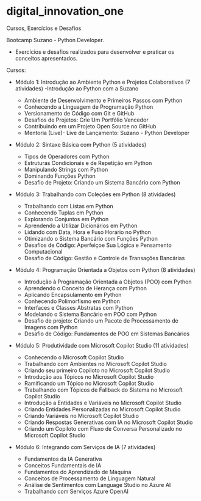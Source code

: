 # digital_innovation_one
Cursos, Exercícios e Desafios

Bootcamp Suzano - Python Developer.
   - Exercícios e desafios realizados para desenvolver e praticar os conceitos apresentados.

Cursos:
- Módulo 1: Introdução ao Ambiente Python e Projetos Colaborativos (7 atividades)
   -Introdução ao Python com a Suzano
   - Ambiente de Desenvolvimento e Primeiros Passos com Python
   - Conhecendo a Linguagem de Programação Python
   - Versionamento de Código com Git e GitHub
   - Desafios de Projetos: Crie Um Portfólio Vencedor
   - Contribuindo em um Projeto Open Source no GitHub
   - Mentoria (Live)- Live de Lançamento: Suzano - Python Developer

- Módulo 2: Sintaxe Básica com Python (5 atividades)
   - Tipos de Operadores com Python
   - Estruturas Condicionais e de Repetição em Python
   - Manipulando Strings com Python
   - Dominando Funções Python
   - Desafio de Projeto: Criando um Sistema Bancário com Python

- Módulo 3: Trabalhando com Coleções em Python (8 atividades)
   - Trabalhando com Listas em Python
   - Conhecendo Tuplas em Python
   - Explorando Conjuntos em Python
   - Aprendendo a Utilizar Dicionários em Python
   - Lidando com Data, Hora e Fuso Horário no Python
   - Otimizando o Sistema Bancário com Funções Python
   - Desafios de Código: Aperfeiçoe Sua Lógica e Pensamento Computacional
   - Desafio de Código: Gestão e Controle de Transações Bancárias

- Módulo 4: Programação Orientada a Objetos com Python (8 atividades)
   - Introdução à Programação Orientada a Objetos (POO) com Python
   - Aprendendo o Conceito de Herança com Python
   - Aplicando Encapsulamento em Python
   - Conhecendo Polimorfismo em Python
   - Interfaces e Classes Abstratas com Python
   - Modelando o Sistema Bancário em POO com Python
   - Desafio de projeto: Criando um Pacote de Processamento de Imagens com Python
   - Desafio de Código: Fundamentos de POO em Sistemas Bancários

- Módulo 5: Produtividade com Microsoft Copilot Studio (11 atividades)
   - Conhecendo o Microsoft Copilot Studio
   - Trabalhando com Ambientes no Microsoft Copilot Studio
   - Criando seu primeiro Copiloto no Microsoft Copilot Studio
   - Introdução aos Tópicos no Microsoft Copilot Studio
   - Ramificando um Tópico no Microsoft Copilot Studio
   - Trabalhando com Tópicos de Fallback do Sistema no Microsoft Copilot Studio
   - Introdução a Entidades e Variáveis no Microsoft Copilot Studio
   - Criando Entidades Personalizadas no Microsoft Copilot Studio
   - Criando Variáveis no Microsoft Copilot Studio
   - Criando Respostas Generativas com IA no Microsoft Copilot Studio
   - Criando um Copiloto com Fluxo de Conversa Personalizado no Microsoft Copilot Studio

- Módulo 6: Integrando com Serviços de IA (7 atividades)
   - Fundamentos da IA Generativa
   - Conceitos Fundamentais de IA
   - Fundamentos do Aprendizado de Máquina
   - Conceitos de Processamento de Linguagem Natural
   - Análise de Sentimentos com Language Studio no Azure AI
   - Trabalhando com Serviços Azure OpenAI